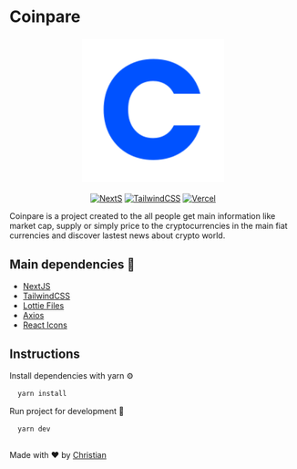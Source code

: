 # Coinpare

<div align="center">

  ### <img src="https://github.com/Chris-specs/coinpare/blob/master/public/icon.svg" height="250px"/>

  [![NextS](https://img.shields.io/badge/next.js-000000?style=for-the-badge&logo=nextdotjs&logoColor=white)](https://nextjs.org/)
  [![TailwindCSS](https://img.shields.io/badge/Tailwind_CSS-38B2AC?style=for-the-badge&logo=tailwind-css&logoColor=white)](https://tailwindcss.com/)
  [![Vercel](https://img.shields.io/badge/Vercel-000000?style=for-the-badge&logo=vercel&logoColor=white)](https://vercel.com/)
  
</div>

Coinpare is a project created to the all people get main information like market cap, supply or simply price to the cryptocurrencies in the main fiat currencies and discover lastest news about crypto world.

## Main dependencies 🧱

 - [NextJS](https://nextjs.org/)
 - [TailwindCSS](https://tailwindcss.com/)
 - [Lottie Files](https://lottiefiles.com/)
 - [Axios](https://axios-http.com/)
 - [React Icons](https://react-icons.github.io/react-icons/)
  
## Instructions

Install dependencies with yarn ⚙️

```bash 
  yarn install
```

Run project for development 🚧

```bash 
  yarn dev
```

## 
Made with ❤️ by [Christian](https://github.com/Chris-specs)

